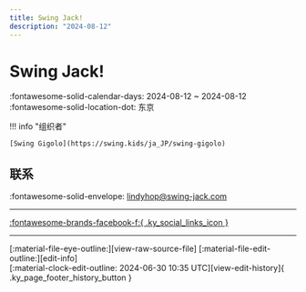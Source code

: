 ```yaml
---
title: Swing Jack!
description: "2024-08-12"
---
```


# Swing Jack! 

:fontawesome-solid-calendar-days: 2024-08-12 ~ 2024-08-12  
:fontawesome-solid-location-dot: 东京  

!!! info "组织者"

    [Swing Gigolo](https://swing.kids/ja_JP/swing-gigolo)  

## 联系

:fontawesome-solid-envelope: <lindyhop@swing-jack.com>  

---

 [:fontawesome-brands-facebook-f:{ .ky_social_links_icon }](https://www.facebook.com/events/s/swing-jack-vol188/7387342054655829)

---

<div class="ky_page_footer" markdown>
<div class="ky_page_footer_trailing" markdown="span">
[:material-file-eye-outline:][view-raw-source-file]
[:material-file-edit-outline:][edit-info]
</div>
<div class="ky_page_footer_leading" markdown="span">
[:material-clock-edit-outline: 2024-06-30 10:35 UTC][view-edit-history]{ .ky_page_footer_history_button }
</div>
</div>

[view-raw-source-file]: https://github.com/swingdance/events/blob/main/2024/ja_JP/swing-jack-2024.json "查看原始源文件"
[edit-info]: https://github.com/swingdance/events/issues/new?assignees=&labels=update+event&projects=&template=03-update_entity.yml&title=Update%20Event%3A%202024%2Fja_JP%20%E2%80%A2%20Swing%20Jack%21&region=ja_JP&year=2024&id=swing-jack-2024&name=Swing%20Jack%21&org_id=swing-gigolo "编辑信息"

[view-edit-history]: https://github.com/swingdance/events/commits/main/2024/ja_JP/swing-jack-2024.json "查看编辑历史"
